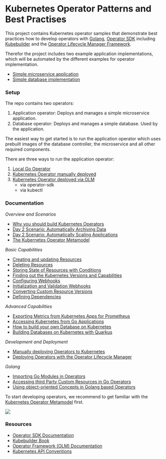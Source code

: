 # Kubernetes Operator Patterns and Best Practises

This project contains Kubernetes operator samples that demonstrate best practices how to develop operators with [Golang](https://go.dev/), [Operator SDK](https://sdk.operatorframework.io/) including [Kubebuilder](https://github.com/kubernetes-sigs/kubebuilder) and the [Operator Lifecycle Manager Framework](https://operatorframework.io/).

Therefor the project includes two example application implementations, which will be automated by the different examples for operator implementation.

* [Simple microservice application](simple-microservice/README.md)
* [Simple database implementation](database-service/README.md)

### Setup

The repo contains two operators:
1) Application operator: Deploys and manages a simple microservice application.
2) Database operator: Deploys and manages a simple database. Used by the application.

The easiest way to get started is to run the application operator which uses prebuilt images of the database controller, the microservice and all other required components.

There are three ways to run the application operator:

1) [Local Go Operator](documentation/SetupLocal.md) 
2) [Kubernetes Operator manually deployed](documentation/SetupManualDeployment.md)
3) [Kubernetes Operator deployed via OLM](documentation/SetupDeploymentViaOLM.md)
    * via operator-sdk
    * via kubectl

### Documentation

*Overview and Scenarios*

* [Why you should build Kubernetes Operators](http://heidloff.net/article/why-you-should-build-kubernetes-operators/)
* [Day 2 Scenario: Automatically Archiving Data](http://heidloff.net/article/automatically-archiving-data-kubernetes-operators/)
* [Day 2 Scenario: Automatically Scaling Applications](http://heidloff.net/article/scaling-applications-automatically-operators/)
* [The Kubernetes Operator Metamodel](http://heidloff.net/article/the-kubernetes-operator-metamodel/)

*Basic Capabilities*

* [Creating and updating Resources](http://heidloff.net/article/updating-resources-kubernetes-operators/)
* [Deleting Resources](http://heidloff.net/article/deleting-resources-kubernetes-operators/)
* [Storing State of Resources with Conditions](http://heidloff.net/article/storing-state-status-kubernetes-resources-conditions-operators-go/)
* [Finding out the Kubernetes Versions and Capabilities](http://heidloff.net/article/finding-kubernetes-version-capabilities-operators/)
* [Configuring Webhooks](http://heidloff.net/article/configuring-webhooks-kubernetes-operators/)
* [Initialization and Validation Webhooks](http://heidloff.net/article/developing-initialization-validation-webhooks-kubernetes-operators/)
* [Converting Custom Resource Versions](http://heidloff.net/article/converting-custom-resource-versions-kubernetes-operators/)
* [Defining Dependencies](http://heidloff.net/article/defining-dependencies-kubernetes-operators/)

*Advanced Capabilities*

* [Exporting Metrics from Kubernetes Apps for Prometheus](http://heidloff.net/article/exporting-metrics-kubernetes-applications-prometheus/)
* [Accessing Kubernetes from Go Applications](http://heidloff.net/article/accessing-kubernetes-from-go-applications/)
* [How to build your own Database on Kubernetes](http://heidloff.net/article/how-to-build-your-own-database-on-kubernetes/)
* [Building Databases on Kubernetes with Quarkus](http://heidloff.net/quarkus/building-databases-kubernetes-quarkus/)

*Development and Deployment*

* [Manually deploying Operators to Kubernetes](http://heidloff.net/article/manually-deploying-operators-to-kubernetes/)
* [Deploying Operators with the Operator Lifecycle Manager](http://heidloff.net/article/deploying-operators-operator-lifecycle-manager-olm/)

*Golang*

* [Importing Go Modules in Operators](http://heidloff.net/article/importing-go-modules-kubernetes-operators/)
* [Accessing third Party Custom Resources in Go Operators](http://heidloff.net/article/accessing-third-party-custom-resources-go-operators/)
* [Using object-oriented Concepts in Golang based Operators](http://heidloff.net/article/object-oriented-concepts-golang/)



To start developing operators, we recommend to get familiar with the [Kubernetes Operator Metamodel](http://heidloff.net/article/the-kubernetes-operator-metamodel/) first.

<img src="documentation/OperatorMetamodel.png" />

### Resources

* [Operator SDK Documentation](https://sdk.operatorframework.io/docs/overview/)
* [Kubebuilder Book](https://book.kubebuilder.io/)
* [Operator Framework (OLM) Documentation](https://olm.operatorframework.io/docs/)
* [Kubernetes API Conventions](https://github.com/kubernetes/community/blob/master/contributors/devel/sig-architecture/api-conventions.md)